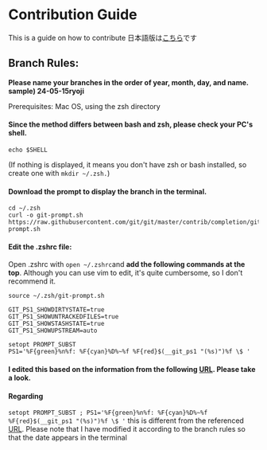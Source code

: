 # Contribution Guide
This is a guide on how to contribute
日本語版は[こちら](/CONTRIBUTING-JP.md)です
## Branch Rules:
**Please name your branches in the order of year, month, day, and name. sample) 24-05-15ryoji**

Prerequisites: Mac OS, using the zsh directory

#### Since the method differs between bash and zsh, please check your PC's shell.

```
echo $SHELL
```
(If nothing is displayed, it means you don't have zsh or bash installed, so create one with ```mkdir ~/.zsh.```)

#### Download the prompt to display the branch in the terminal.

```
cd ~/.zsh
curl -o git-prompt.sh https://raw.githubusercontent.com/git/git/master/contrib/completion/git-prompt.sh
```
#### Edit the .zshrc file:
Open .zshrc with ```open ~/.zshrc```and **add the following commands at the top**. Although you can use vim to edit, it's quite cumbersome, so I don't recommend it.

```
source ~/.zsh/git-prompt.sh

GIT_PS1_SHOWDIRTYSTATE=true
GIT_PS1_SHOWUNTRACKEDFILES=true
GIT_PS1_SHOWSTASHSTATE=true
GIT_PS1_SHOWUPSTREAM=auto

setopt PROMPT_SUBST
PS1='%F{green}%n%f: %F{cyan}%D%~%f %F{red}$(__git_ps1 "(%s)")%f \$ '
```

#### I edited this based on the information from the following [URL](https://qiita.com/SabaCrevette/items/56dff171b36888f0445b). Please take a look.

#### Regarding
```setopt PROMPT_SUBST ; PS1='%F{green}%n%f: %F{cyan}%D%~%f %F{red}$(__git_ps1 "(%s)")%f \$ '```
this is different from the referenced [URL](https://qiita.com/SabaCrevette/items/56dff171b36888f0445b).
Please note that I have modified it according to the branch rules so that the date appears in the terminal